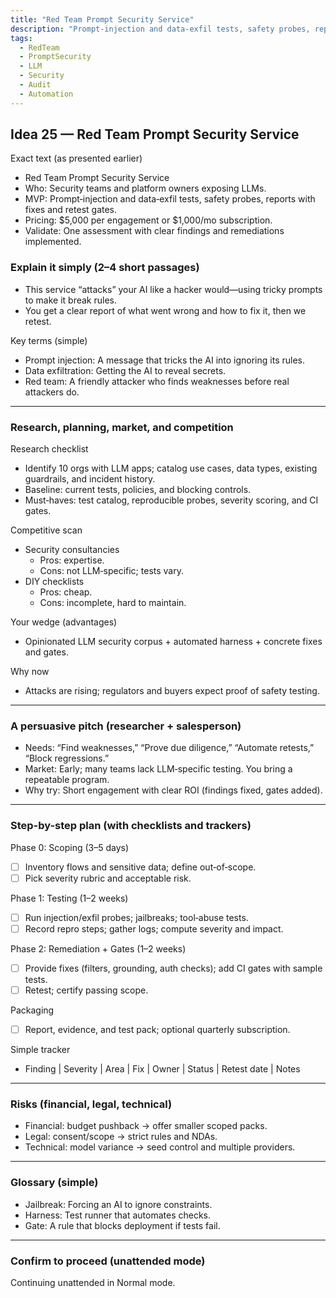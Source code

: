 ```yaml
---
title: "Red Team Prompt Security Service"
description: "Prompt-injection and data-exfil tests, safety probes, reports with fixes and retest gates for LLM security."
tags:
  - RedTeam
  - PromptSecurity
  - LLM
  - Security
  - Audit
  - Automation
---
```


## Idea 25 — Red Team Prompt Security Service

Exact text (as presented earlier)

- Red Team Prompt Security Service
- Who: Security teams and platform owners exposing LLMs.
- MVP: Prompt‑injection and data‑exfil tests, safety probes, reports with fixes and retest gates.
- Pricing: $5,000 per engagement or $1,000/mo subscription.
- Validate: One assessment with clear findings and remediations implemented.

### Explain it simply (2–4 short passages)

- This service “attacks” your AI like a hacker would—using tricky prompts to make it break rules.
- You get a clear report of what went wrong and how to fix it, then we retest.

Key terms (simple)

- Prompt injection: A message that tricks the AI into ignoring its rules.
- Data exfiltration: Getting the AI to reveal secrets.
- Red team: A friendly attacker who finds weaknesses before real attackers do.

---

### Research, planning, market, and competition

Research checklist

- Identify 10 orgs with LLM apps; catalog use cases, data types, existing guardrails, and incident history.
- Baseline: current tests, policies, and blocking controls.
- Must‑haves: test catalog, reproducible probes, severity scoring, and CI gates.

Competitive scan

- Security consultancies
  - Pros: expertise.
  - Cons: not LLM‑specific; tests vary.
- DIY checklists
  - Pros: cheap.
  - Cons: incomplete, hard to maintain.

Your wedge (advantages)

- Opinionated LLM security corpus + automated harness + concrete fixes and gates.

Why now

- Attacks are rising; regulators and buyers expect proof of safety testing.

---

### A persuasive pitch (researcher + salesperson)

- Needs: “Find weaknesses,” “Prove due diligence,” “Automate retests,” “Block regressions.”
- Market: Early; many teams lack LLM‑specific testing. You bring a repeatable program.
- Why try: Short engagement with clear ROI (findings fixed, gates added).

---

### Step-by-step plan (with checklists and trackers)

Phase 0: Scoping (3–5 days)

- [ ] Inventory flows and sensitive data; define out‑of‑scope.
- [ ] Pick severity rubric and acceptable risk.

Phase 1: Testing (1–2 weeks)

- [ ] Run injection/exfil probes; jailbreaks; tool‑abuse tests.
- [ ] Record repro steps; gather logs; compute severity and impact.

Phase 2: Remediation + Gates (1–2 weeks)

- [ ] Provide fixes (filters, grounding, auth checks); add CI gates with sample tests.
- [ ] Retest; certify passing scope.

Packaging

- [ ] Report, evidence, and test pack; optional quarterly subscription.

Simple tracker

- Finding | Severity | Area | Fix | Owner | Status | Retest date | Notes

---

### Risks (financial, legal, technical)

- Financial: budget pushback → offer smaller scoped packs.
- Legal: consent/scope → strict rules and NDAs.
- Technical: model variance → seed control and multiple providers.

---

### Glossary (simple)

- Jailbreak: Forcing an AI to ignore constraints.
- Harness: Test runner that automates checks.
- Gate: A rule that blocks deployment if tests fail.

---

### Confirm to proceed (unattended mode)

Continuing unattended in Normal mode.
